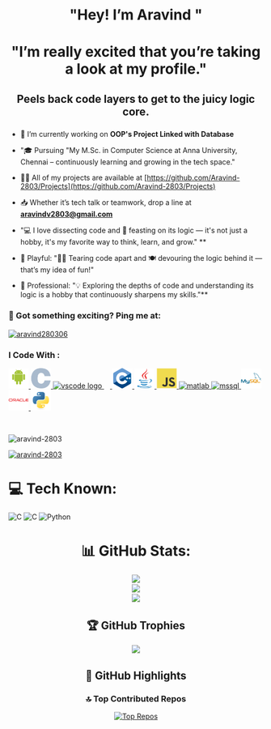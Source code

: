 <h1 align="center">"Hey! I’m Aravind "</h1>
<h1 align="center">"I’m really excited that you’re taking a look at my profile."</h1>


<h2 align="center">Peels back code layers to get to the juicy logic core.</h2>

###


- 🔭 I’m currently working on **OOP's Project Linked with Database**

- "🎓 Pursuing "My M.Sc. in Computer Science at Anna University, Chennai – continuously learning and growing in the tech space."
- 👨‍💻 All of my projects are available at [https://github.com/Aravind-2803/Projects](https://github.com/Aravind-2803/Projects)

- 📥 Whether it’s tech talk or teamwork, drop a line at **aravindv2803@gmail.com**

- "💻 I love dissecting code and 🧠 feasting on its logic — it's not just a hobby, it's my favorite way to think, learn, and grow." **
- 🔹 Playful: "👨‍💻 Tearing code apart and 🍽️ devouring the logic behind it — that’s my idea of fun!"
- 🔹 Professional: "💡 Exploring the depths of code and understanding its logic is a hobby that continuously sharpens my skills."**


<h3 align="left">💌 Got something exciting? Ping me at:</h3>
<p align="left">
<a href="https://www.leetcode.com/aravind280306" target="blank"><img align="center" src="https://raw.githubusercontent.com/rahuldkjain/github-profile-readme-generator/master/src/images/icons/Social/leet-code.svg" alt="aravind280306" height="30" width="40" /></a>
</p>

<h3 align="left">I Code With :</h3>
<p align="left">
<a href="https://developer.android.com" target="_blank" rel="noreferrer"> 
<img src="https://raw.githubusercontent.com/devicons/devicon/master/icons/android/android-original-wordmark.svg" alt="android" width="40" height="40"/> </a> <a href="https://www.cprogramming.com/" target="_blank" rel="noreferrer"> 
<img src="https://raw.githubusercontent.com/devicons/devicon/master/icons/c/c-original.svg" alt="c" width="40" height="40"/> </a> <a href="https://www.w3schools.com/cpp/" target="_blank" rel="noreferrer"> 
<img src="https://cdn.jsdelivr.net/gh/devicons/devicon/icons/vscode/vscode-original.svg" height="40" alt="vscode logo"  />
<img width="12" />
<img src="https://raw.githubusercontent.com/devicons/devicon/master/icons/cplusplus/cplusplus-original.svg" alt="cplusplus" width="40" height="40"/> </a> <a href="https://www.java.com" target="_blank" rel="noreferrer"> 
<img src="https://raw.githubusercontent.com/devicons/devicon/master/icons/java/java-original.svg" alt="java" width="40" height="40"/> </a> <a href="https://developer.mozilla.org/en-US/docs/Web/JavaScript" target="_blank" rel="noreferrer"> 
<img src="https://raw.githubusercontent.com/devicons/devicon/master/icons/javascript/javascript-original.svg" alt="javascript" width="40" height="40"/> </a> <a href="https://www.mathworks.com/" target="_blank" rel="noreferrer"> 
<img src="https://upload.wikimedia.org/wikipedia/commons/2/21/Matlab_Logo.png" alt="matlab" width="40" height="40"/> </a> <a href="https://www.microsoft.com/en-us/sql-server" target="_blank" rel="noreferrer"> 
<img src="https://www.svgrepo.com/show/303229/microsoft-sql-server-logo.svg" alt="mssql" width="40" height="40"/> </a> <a href="https://www.mysql.com/" target="_blank" rel="noreferrer"> 
<img src="https://raw.githubusercontent.com/devicons/devicon/master/icons/mysql/mysql-original-wordmark.svg" alt="mysql" width="40" height="40"/> </a> <a href="https://www.oracle.com/" target="_blank" rel="noreferrer"> 
<img src="https://raw.githubusercontent.com/devicons/devicon/master/icons/oracle/oracle-original.svg" alt="oracle" width="40" height="40"/> </a> <a href="https://www.python.org" target="_blank" rel="noreferrer">
<img src="https://raw.githubusercontent.com/devicons/devicon/master/icons/python/python-original.svg" alt="python" width="40" height="40"/> </a> </p><br/>


<p align="left"> <img src="https://komarev.com/ghpvc/?username=aravind-2803&label=Profile%20views&color=0e75b6&style=flat" alt="aravind-2803" /> </p>

<p align="left"> <a href="https://github.com/ryo-ma/github-profile-trophy"><img src="https://github-profile-trophy.vercel.app/?username=aravind-2803" alt="aravind-2803" /></a> </p>


# 💻 Tech Known:
![C](https://img.shields.io/badge/c-%2300599C.svg?style=for-the-badge&logo=c&logoColor=white) 
![C](https://img.shields.io/badge/c++-%23599C.svg?style=for-the-badge&logo=c++&logoColor=grey) 
![Python](https://img.shields.io/badge/python-3670A0?style=for-the-badge&logo=python&logoColor=ffdd54)

<div align="center">


# 📊 GitHub Stats:

![](https://github-readme-stats.vercel.app/api?username=Aravind-2803&theme=dark&hide_border=false&include_all_commits=false&count_private=false)<br/>
![](https://nirzak-streak-stats.vercel.app/?user=Aravind-2803&theme=dark&hide_border=false)<br/>
![](https://github-readme-stats.vercel.app/api/top-langs/?username=Aravind-2803&theme=dark&hide_border=false&include_all_commits=false&count_private=false&layout=compact)

###


## 🏆 GitHub Trophies
![](https://github-profile-trophy.vercel.app/?username=Aravind-2803&theme=onestar&no-frame=false&no-bg=false&margin-w=4)


## 🚀 GitHub Highlights

### 🔝 Top Contributed Repos  
[![Top Repos](https://github-contributor-stats.vercel.app/api?username=Aravind-2803&limit=8&theme=tokyonight&combine_all_yearly_contributions=true&bg_color=00000000)](https://github.com/Aravind-2803)


</div>



<!-- Proudly created with GPRM ( https://gprm.itsvg.in ) -->
